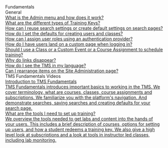 <!-- 
    Adding new documents!
    1. Duplicate the following:
        <a class="subtopic_link" href="insert_document_link_here*">
            <div class="subtopic_title">insert_document_title here</div>
            <div class="subtopic_description">insert_document_description_here</div>
        </a>
    2. Replace:
        href link with your document's link
        subtopic_title text with your document's title
        subtopic_description text with your document's description
    3. Place in respective subtopic group
    4. Ensure to add the new document in A-Z index
-->

<div class="categoriesHeader" tabindex="0" title="Administrator - Fundamentals Docs Container">Fundamentals</div>
<div class="accordionModule">
  <div class="subtopic selected">
    <div class="subtopic_header" tabindex="0" title="General Docs" role="button" aria-selected="true" selected>General</div>
    <div id="body_1" class="subtopic_links">
      <a class="subtopic_link" href="/tms/tms-administrators/tms-fundamentals/admin-menu.md">
        <div class="subtopic_title">What is the Admin menu and how does it work?</div>
      </a>
      <a class="subtopic_link" href="/tms/tms-administrators/tms-fundamentals/training-key-types.md">
        <div class="subtopic_title">What are the different types of Training Keys?</div>
      </a>
      <a class="subtopic_link" href="/tms/tms-administrators/tms-fundamentals/reuse-search-settings-or-create-default-settings-on-search-pages.md">
        <div class="subtopic_title">How can I reuse search settings or create default settings on search pages?</div>
      </a>
      <a class="subtopic_link" href="/tms/tms-administrators/tms-fundamentals/set-defaults-for-creating-users-and-classes.md">
        <div class="subtopic_title">How do I set the defaults for creating users and classes?</div>
      </a>
      <a class="subtopic_link" href="/tms/tms-administrators/tms-fundamentals/roles-thru-auth-prov.md">
        <div class="subtopic_title">How can I assign user roles using an authentication provider?</div>
      </a>
      <a class="subtopic_link" href="/tms/tms-administrators/tms-fundamentals/custom-landing-page.md">
        <div class="subtopic_title">How do I have users land on a custom page when logging in?</div>
      </a>
      <a class="subtopic_link" href="/tms/tms-administrators/tms-fundamentals/class-or-custom-event-or-course-assignment-to-schedule-training.md">
        <div class="subtopic_title">Should I use a Class or a Custom Event or a Course Assignment to schedule training?</div>
      </a>
      <a class="subtopic_link" href="/tms/tms-administrators/tms-fundamentals/disappearing-links.md">
        <div class="subtopic_title">Why do links disappear?</div>
      </a>
      <a class="subtopic_link" href="/tms/end-user-student-faqs/basics/my-language.md">
        <div class="subtopic_title">How do I see the TMS in my language?</div>
      </a>
        <a class="subtopic_link" href="/tms/tms-administrators/tms-fundamentals/rearrange-items-on-site-administration.md">
        <div class="subtopic_title">Can I rearrange items on the Site Administration page?</div>
      </a>
   
  <div class="subtopic selected">
    <div class="subtopic_header" tabindex="0" title="General Docs" role="button" aria-selected="true" selected>TMS Fundamentals Videos</div>
    <div id="body_1" class="subtopic_links">
      <a class="subtopic_link" href="https://youtu.be/J6q49kpcrP0">
        <div class="subtopic_title">Introduction to TMS Fundamentals</div>
          <div class="subtopic_description">TMS Fundamentals introduces important basics to working in the TMS. We cover terminology, what are courses, classes, course assignments and subscriptions. We familiarize you with the platform's navigation. And demonstrate searches, saving searches and creating defaults for your search page.</div>
      </a>
      <a class="subtopic_link" href="https://youtu.be/ZKaDXJbTG7c">
        <div class="subtopic_title">What are the tools I need to set up training?</div>
          <div class="subtopic_description">We overview the tools needed to get labs and content into the hands of your users. This includes a brief description of courses, options for setting up users, and how a student redeems a training key. We also give a high level look at subscriptions and a look at tools in instructor led classes, including lab monitoring.</div>
      </a>
  </div>
</div>
